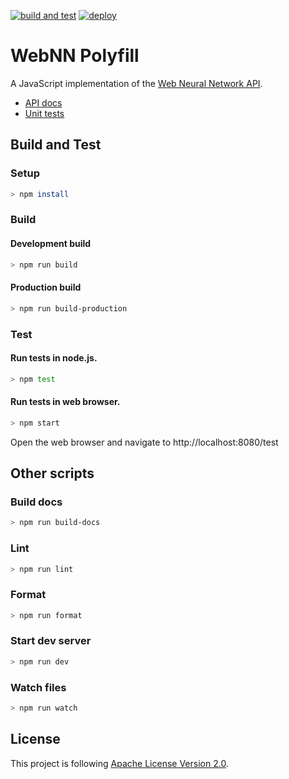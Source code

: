 [![build and test](https://github.com/BruceDai/simulate-deploy/workflows/build%20and%20test/badge.svg)](https://github.com/BruceDai/simulate-deploy/actions)
[![deploy](https://github.com/BruceDai/simulate-deploy/workflows/deploy/badge.svg)](https://github.com/BruceDai/simulate-deploy/actions)

# WebNN Polyfill

A JavaScript implementation of the [Web Neural Network API](https://BruceDai.github.io/webnn/).

* [API docs](https://BruceDai.github.io/simulate-deploy/docs/)
* [Unit tests](https://BruceDai.github.io/simulate-deploy/test/)

## Build and Test

### Setup

```sh
> npm install
```

### Build
#### Development build

```sh
> npm run build
```

#### Production build

```sh
> npm run build-production
```

### Test
#### Run tests in node.js.

```sh
> npm test
```

#### Run tests in web browser.

```sh
> npm start
```

Open the web browser and navigate to http://localhost:8080/test

## Other scripts
### Build docs

```sh
> npm run build-docs
```

### Lint

```sh
> npm run lint
```

### Format

```sh
> npm run format
```

### Start dev server

```sh
> npm run dev
```

### Watch files

```sh
> npm run watch
```


## License

This project is following [Apache License Version 2.0](./LICENSE).
